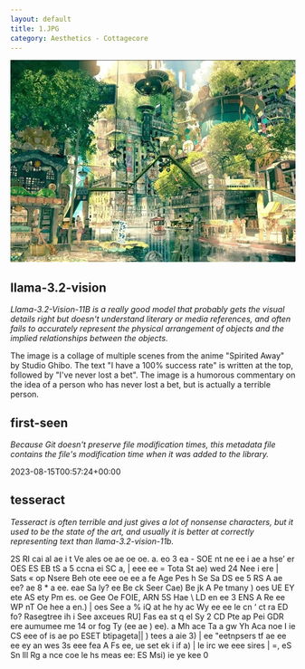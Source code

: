 ```yaml
---
layout: default
title: 1.JPG
category: Aesthetics - Cottagecore
---
```


<div markdown="0"><a href="1.JPG"><img class="photo" src="1.JPG" /></a>

<h2>llama-3.2-vision</h2>
<p><i>Llama-3.2-Vision-11B is a really good model that probably gets the visual details right but doesn't understand literary or media references, and often fails to accurately represent the physical arrangement of objects and the implied relationships between the objects.</i></p>
<p>The image is a collage of multiple scenes from the anime &quot;Spirited Away&quot; by Studio Ghibo. The text &quot;I have a 100% success rate&quot; is written at the top, followed by &quot;I&#x27;ve never lost a bet&quot;. The image is a humorous commentary on the idea of a person who has never lost a bet, but is actually a terrible person.</p>

<h2>first-seen</h2>
<p><i>Because Git doesn't preserve file modification times, this metadata file contains the file's modification time when it was added to the library.</i></p>
<p>2023-08-15T00:57:24+00:00</p>

<h2>tesseract</h2>
<p><i>Tesseract is often terrible and just gives a lot of nonsense characters, but it used to be the state of the art, and usually it is better at correctly representing text than llama-3.2-vision-11b.</i></p>
<p>2S RI cai al ae i t Ve ales oe ae oe oe. a. eo 3 ea - SOE nt ne ee i ae a hse’ er OES ES EB tS a 5 ccna ei SC a, | eee ee = Tota St ae) wed 24 Nee i ere | Sats « op Nsere Beh ote eee oe ee a fe Age Pes h Se Sa DS ee 5 RS A ae ee? ae 8 * a ee. eae Sa ly? ee Be ck Seer Cae) Be jk A Pe tmany ) oes UE EY ete AS ety Pm es. oe Gee Oe FOIE, ARN 5S Hae \ LD en ee 3 ENS A Re ee WP nT Oe hee a en.) | oes See a % iQ at he hy ac Wy ee ee le cn ‘ ct ra ED fo? Rasegtree ih i See axceues RU] Fas ea st q el Sy 2 CD Pte ap Pei GDR ere aumumee me 14 or fog Ty (ee ae ) ee). a Mh ace Ta a gw Yh Aca noe I ie CS eee of is ae po ESET btipageta|| )  tees a aie 3) | ee &quot;eetnpsers tf ae ee ee ey an wes 3s eee fea A Fs ee, ue set ek i if a) | le irc we eee sires | =, eS Sn lll Rg a nce coe le hs meas ee: ES Msi) ie ye kee 0</p>

</div>

